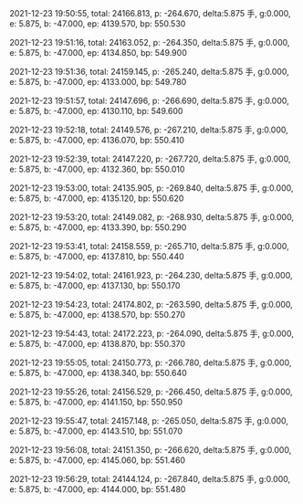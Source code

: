 2021-12-23 19:50:55, total: 24166.813, p: -264.670, delta:5.875 手, g:0.000, e: 5.875, b: -47.000, ep: 4139.570, bp: 550.530

2021-12-23 19:51:16, total: 24163.052, p: -264.350, delta:5.875 手, g:0.000, e: 5.875, b: -47.000, ep: 4134.850, bp: 549.900

2021-12-23 19:51:36, total: 24159.145, p: -265.240, delta:5.875 手, g:0.000, e: 5.875, b: -47.000, ep: 4133.000, bp: 549.780

2021-12-23 19:51:57, total: 24147.696, p: -266.690, delta:5.875 手, g:0.000, e: 5.875, b: -47.000, ep: 4130.110, bp: 549.600

2021-12-23 19:52:18, total: 24149.576, p: -267.210, delta:5.875 手, g:0.000, e: 5.875, b: -47.000, ep: 4136.070, bp: 550.410

2021-12-23 19:52:39, total: 24147.220, p: -267.720, delta:5.875 手, g:0.000, e: 5.875, b: -47.000, ep: 4132.360, bp: 550.010

2021-12-23 19:53:00, total: 24135.905, p: -269.840, delta:5.875 手, g:0.000, e: 5.875, b: -47.000, ep: 4135.120, bp: 550.620

2021-12-23 19:53:20, total: 24149.082, p: -268.930, delta:5.875 手, g:0.000, e: 5.875, b: -47.000, ep: 4133.390, bp: 550.290

2021-12-23 19:53:41, total: 24158.559, p: -265.710, delta:5.875 手, g:0.000, e: 5.875, b: -47.000, ep: 4137.810, bp: 550.440

2021-12-23 19:54:02, total: 24161.923, p: -264.230, delta:5.875 手, g:0.000, e: 5.875, b: -47.000, ep: 4137.130, bp: 550.170

2021-12-23 19:54:23, total: 24174.802, p: -263.590, delta:5.875 手, g:0.000, e: 5.875, b: -47.000, ep: 4138.570, bp: 550.270

2021-12-23 19:54:43, total: 24172.223, p: -264.090, delta:5.875 手, g:0.000, e: 5.875, b: -47.000, ep: 4138.870, bp: 550.370

2021-12-23 19:55:05, total: 24150.773, p: -266.780, delta:5.875 手, g:0.000, e: 5.875, b: -47.000, ep: 4138.340, bp: 550.640

2021-12-23 19:55:26, total: 24156.529, p: -266.450, delta:5.875 手, g:0.000, e: 5.875, b: -47.000, ep: 4141.150, bp: 550.950

2021-12-23 19:55:47, total: 24157.148, p: -265.050, delta:5.875 手, g:0.000, e: 5.875, b: -47.000, ep: 4143.510, bp: 551.070

2021-12-23 19:56:08, total: 24151.350, p: -266.620, delta:5.875 手, g:0.000, e: 5.875, b: -47.000, ep: 4145.060, bp: 551.460

2021-12-23 19:56:29, total: 24144.124, p: -267.840, delta:5.875 手, g:0.000, e: 5.875, b: -47.000, ep: 4144.000, bp: 551.480